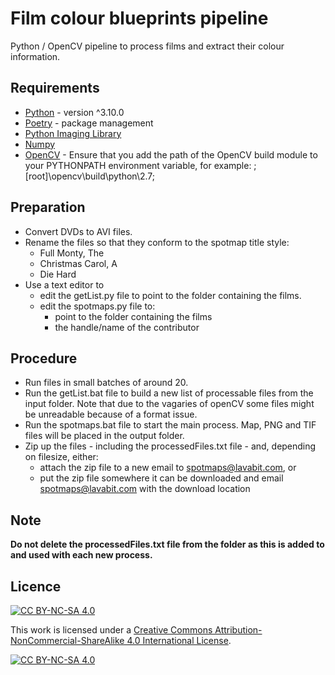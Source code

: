# Film colour blueprints pipeline

Python / OpenCV pipeline to process films and extract their colour information.

## Requirements

* [Python](http://python.org/) - version ^3.10.0
* [Poetry](https://python-poetry.org/) - package management
* [Python Imaging Library](https://pillow.readthedocs.io/en/latest/index.html)
* [Numpy](https://numpy.org/)
* [OpenCV](http://opencv.org/) - Ensure that you add the path of the OpenCV build module to your PYTHONPATH environment variable, for example: ;[root]\opencv\build\python\2.7;

## Preparation

* Convert DVDs to AVI files.
* Rename the files so that they conform to the spotmap title style:  
	* Full Monty, The
	* Christmas Carol, A
	* Die Hard
* Use a text editor to
	* edit the getList.py file to point to the folder containing the films.
	* edit the spotmaps.py file to:
		* point to the folder containing the films
		* the handle/name of the contributor

## Procedure

* Run files in small batches of around 20.
* Run the getList.bat file to build a new list of processable files from the input folder. Note that due to the vagaries of openCV some files might be unreadable because of a format issue.
* Run the spotmaps.bat file to start the main process. Map, PNG and TIF files will be placed in the output folder.
* Zip up the files - including the processedFiles.txt file - and, depending on filesize, either:
	* attach the zip file to a new email to spotmaps@lavabit.com, or
	* put the zip file somewhere it can be downloaded and email spotmaps@lavabit.com with the download location
	
## Note

**Do not delete the processedFiles.txt file from the folder as this is added to and used with each new process.**
	
## Licence

[![CC BY-NC-SA 4.0][cc-by-nc-sa-shield]][cc-by-nc-sa]

This work is licensed under a
[Creative Commons Attribution-NonCommercial-ShareAlike 4.0 International License][cc-by-nc-sa].

[![CC BY-NC-SA 4.0][cc-by-nc-sa-image]][cc-by-nc-sa]

[cc-by-nc-sa]: http://creativecommons.org/licenses/by-nc-sa/4.0/
[cc-by-nc-sa-image]: https://licensebuttons.net/l/by-nc-sa/4.0/88x31.png
[cc-by-nc-sa-shield]: https://img.shields.io/badge/License-CC%20BY--NC--SA%204.0-lightgrey.svg
